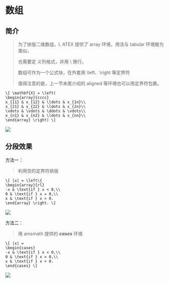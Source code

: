 # 数组

## 简介

> 为了排版二维数组，L ATEX 提供了 array 环境，用法与 tabular 环境极为类似，
>
> 也需要定 义列格式，并用 \\ 换行。
>
> 数组可作为一个公式块，在外套用 \left、\right 等定界符
>
> 值得注意的是，上一节末尾介绍的 aligned 等环境也可以用定界符包裹。 

```
\[ \mathbf{X} = \left( 
\begin{array}{cccc} 
x_{11} & x_{12} & \ldots & x_{1n}\\ 
x_{21} & x_{22} & \ldots & x_{2n}\\ 
\vdots & \vdots & \ddots & \vdots\\ 
x_{n1} & x_{n2} & \ldots & x_{nn}\\ 
\end{array} \right) \]
```

![](https://cdn.jsdelivr.net/gh/ZanderZhao/img20/file/20191007185556.png)



## 分段效果

方法一：

> 利用空的定界符排版

```
\[ |x| = \left\{ 
\begin{array}{rl} 
-x & \text{if } x < 0,\\ 
0 & \text{if } x = 0,\\ 
x & \text{if } x > 0. 
\end{array} \right. \]
```

![](https://cdn.jsdelivr.net/gh/ZanderZhao/img20/file/20191007185708.png)



方法二：

> 用 amsmath 提供的 ***cases*** 环境

```
\[ |x| = 
\begin{cases} 
-x & \text{if } x < 0,\\ 
0 & \text{if } x = 0,\\ 
x & \text{if } x > 0. 
\end{cases} \]
```

![](https://cdn.jsdelivr.net/gh/ZanderZhao/img20/file/20191007185755.png)





































